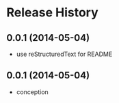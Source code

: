 # Release History

## 0.0.1 (2014-05-04)

- use reStructuredText for README

## 0.0.1 (2014-05-04)

- conception
